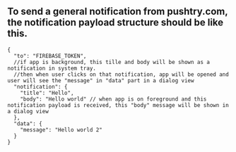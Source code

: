 ## To send a general notification from pushtry.com, the notification payload structure should be like this.   
  
    {  
      "to": "FIREBASE_TOKEN",  
      //if app is background, this tille and body will be shown as a notification in system tray.  
      //then when user clicks on that notification, app will be opened and user will see the "message" in "data" part in a dialog view
      "notification": {  
        "title": "Hello",  
        "body": "Hello world" // when app is on foreground and this notification payload is received, this "body" message will be shown in a dialog view
      },  
      "data": {  
        "message": "Hello world 2"  
      }  
    }
